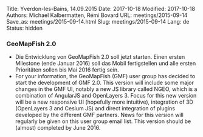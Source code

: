 Title: Yverdon-les-Bains, 14.09.2015
Date: 2017-10-18
Modified: 2017-10-18
Authors: Michael Kalbermatten, Rémi Bovard
URL: meetings/2015-09-14
Save_as: meetings/2015-09-14.html
Slug: meetings/2015-09-14
Lang: de
Status: hidden

### GeoMapFish 2.0

* Die Entwicklung von GeoMapFish 2.0 soll jetzt starten. Einen ersten Milestone (ende Januar 2016) soll das Mobil fertigstellen und alle ersten Prioritäten sollen bis Mai 2016 fertig sein.
* For your information, the GeoMapFish (GMF) user group has decided to start the development of GMF 2.0. This version will include some major changes in the GMF UI, notably a new JS library called NGEO, which is a combination of AngularJS and OpenLayers 3. Focus for this new version will be a new responsive UI (hopefully more intuitive), integration of 3D (OpenLayers 3 and Cesium JS) and direct integration of plugins developed by the different GMF partners. News for this version will regularly be given on this user group email list. This version should be (almost) completed by June 2016.
